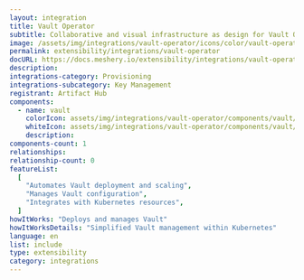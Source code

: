 ```yaml
---
layout: integration
title: Vault Operator
subtitle: Collaborative and visual infrastructure as design for Vault Operator
image: /assets/img/integrations/vault-operator/icons/color/vault-operator-color.svg
permalink: extensibility/integrations/vault-operator
docURL: https://docs.meshery.io/extensibility/integrations/vault-operator
description:
integrations-category: Provisioning
integrations-subcategory: Key Management
registrant: Artifact Hub
components:
  - name: vault
    colorIcon: assets/img/integrations/vault-operator/components/vault/icons/color/vault-color.svg
    whiteIcon: assets/img/integrations/vault-operator/components/vault/icons/white/vault-white.svg
    description:
components-count: 1
relationships:
relationship-count: 0
featureList:
  [
    "Automates Vault deployment and scaling",
    "Manages Vault configuration",
    "Integrates with Kubernetes resources",
  ]
howItWorks: "Deploys and manages Vault"
howItWorksDetails: "Simplified Vault management within Kubernetes"
language: en
list: include
type: extensibility
category: integrations
---
```

